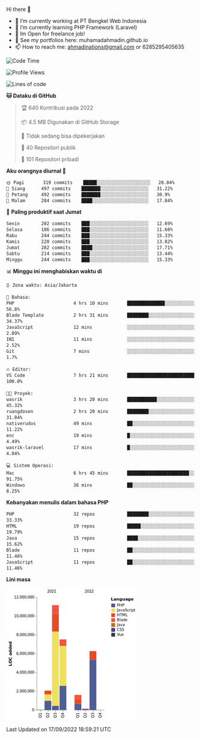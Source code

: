 Hi there 👋

- 🔭 I’m currently working at PT Bengkel Web Indonesia
- 🌱 I’m currently learning PHP Framework (Laravel)
- 📂 Im Open for freelance job!
- 🧷 See my portfolios here: muhamadahmadin.github.io
- 📫 How to reach me: ahmadinations@gmail.com or 6285295405635


<!--START_SECTION:waka-->
![Code Time](http://img.shields.io/badge/Code%20Time-1%2C149%20hrs%2052%20mins-blue)

![Profile Views](http://img.shields.io/badge/Profil%20dilihat-0-blue)

![Lines of code](https://img.shields.io/badge/Sejak%20Hello%20World%20aku%20telah%20menulis-29%20Million%20baris%20kode-blue)

**🐱 Dataku di GitHub** 

> 🏆 640 Kontribusi pada 2022
 > 
> 📦 4.5 MB Digunakan di GitHub Storage 
 > 
> 🚫 Tidak sedang bisa dipekerjakan
 > 
> 📜 40 Repositori publik 
 > 
> 🔑 101 Repositori pribadi  
 > 
**Aku orangnya diurnal 🐤** 

```text
🌞 Pagi       319 commits    █████░░░░░░░░░░░░░░░░░░░░   20.04% 
🌆 Siang      497 commits    ███████░░░░░░░░░░░░░░░░░░   31.22% 
🌃 Petang     492 commits    ███████░░░░░░░░░░░░░░░░░░   30.9% 
🌙 Malam      284 commits    ████░░░░░░░░░░░░░░░░░░░░░   17.84%

```
📅 **Paling produktif saat Jumat** 

```text
Senin        202 commits    ███░░░░░░░░░░░░░░░░░░░░░░   12.69% 
Selasa       186 commits    ███░░░░░░░░░░░░░░░░░░░░░░   11.68% 
Rabu         244 commits    ███░░░░░░░░░░░░░░░░░░░░░░   15.33% 
Kamis        220 commits    ███░░░░░░░░░░░░░░░░░░░░░░   13.82% 
Jumat        282 commits    ████░░░░░░░░░░░░░░░░░░░░░   17.71% 
Sabtu        214 commits    ███░░░░░░░░░░░░░░░░░░░░░░   13.44% 
Minggu       244 commits    ███░░░░░░░░░░░░░░░░░░░░░░   15.33%

```


📊 **Minggu ini menghabiskan waktu di** 

```text
⌚︎ Zona waktu: Asia/Jakarta

💬 Bahasa: 
PHP                      4 hrs 10 mins       ██████████████░░░░░░░░░░░   56.8% 
Blade Template           2 hrs 31 mins       ████████░░░░░░░░░░░░░░░░░   34.37% 
JavaScript               12 mins             ░░░░░░░░░░░░░░░░░░░░░░░░░   2.89% 
INI                      11 mins             ░░░░░░░░░░░░░░░░░░░░░░░░░   2.52% 
Git                      7 mins              ░░░░░░░░░░░░░░░░░░░░░░░░░   1.7%

🔥 Editor: 
VS Code                  7 hrs 21 mins       █████████████████████████   100.0%

🐱‍💻 Proyek: 
wasrik                   3 hrs 20 mins       ███████████░░░░░░░░░░░░░░   45.32% 
ruangdosen               2 hrs 20 mins       ████████░░░░░░░░░░░░░░░░░   31.84% 
nativerudos              49 mins             ██░░░░░░░░░░░░░░░░░░░░░░░   11.22% 
enc                      19 mins             █░░░░░░░░░░░░░░░░░░░░░░░░   4.49% 
wasrik-laravel           17 mins             █░░░░░░░░░░░░░░░░░░░░░░░░   4.04%

💻 Sistem Operasi: 
Mac                      6 hrs 45 mins       ███████████████████████░░   91.75% 
Windows                  36 mins             ██░░░░░░░░░░░░░░░░░░░░░░░   8.25%

```

**Kebanyakan menulis dalam bahasa PHP** 

```text
PHP                      32 repos            ████████░░░░░░░░░░░░░░░░░   33.33% 
HTML                     19 repos            █████░░░░░░░░░░░░░░░░░░░░   19.79% 
Java                     15 repos            ████░░░░░░░░░░░░░░░░░░░░░   15.62% 
Blade                    11 repos            ██░░░░░░░░░░░░░░░░░░░░░░░   11.46% 
JavaScript               11 repos            ██░░░░░░░░░░░░░░░░░░░░░░░   11.46%

```


**Lini masa**

![Chart not found](https://raw.githubusercontent.com/MuhamadAhmadin/MuhamadAhmadin/master/charts/bar_graph.png) 


 Last Updated on 17/09/2022 18:59:21 UTC
<!--END_SECTION:waka-->
